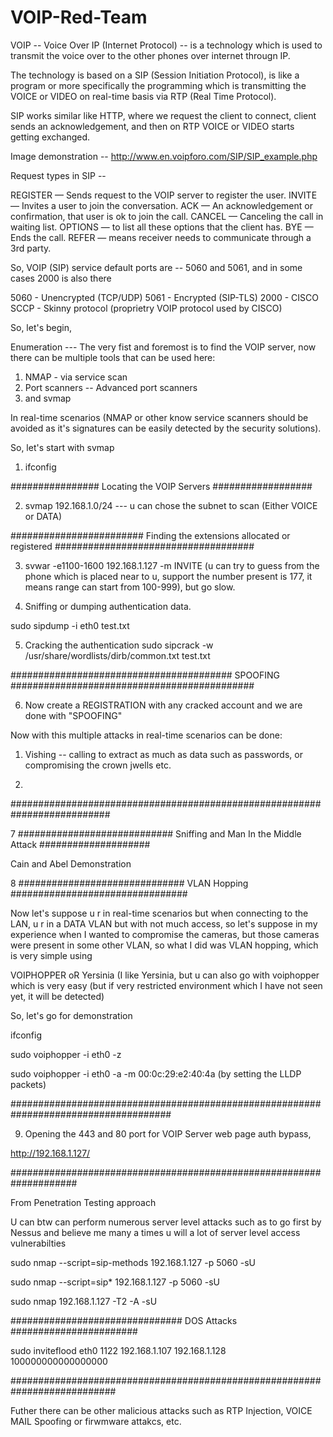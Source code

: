 # VOIP-Red-Team

VOIP -- Voice Over IP (Internet Protocol) -- is a technology which is used to transmit the voice over to the other phones over internet througn IP. 

The technology is based on a SIP (Session Initiation Protocol), is like a program or more specifically the programming which is transmitting the VOICE or VIDEO on
real-time basis via RTP (Real Time Protocol).

SIP works similar like HTTP, where we request the client to connect, client sends an acknowledgement, and then on RTP VOICE or VIDEO starts getting exchanged.

Image demonstration -- http://www.en.voipforo.com/SIP/SIP_example.php

Request types in SIP --

REGISTER — Sends request to the VOIP server to register the user.
INVITE — Invites a user to join the conversation. 
ACK — An acknowledgement or confirmation, that user is ok to join the call.
CANCEL — Canceling the call in waiting list. 
OPTIONS — to list all these options that the client has.
BYE — Ends the call.
REFER — means receiver needs to communicate through a 3rd party.

So, VOIP (SIP) service default ports are -- 5060 and 5061, and in some cases 2000 is also there

5060 - Unencrypted (TCP/UDP)
5061 - Encrypted (SIP-TLS)
2000 - CISCO SCCP - Skinny protocol (proprietry VOIP protocol used by CISCO)

So, let's begin, 

Enumeration --- The very fist and foremost is to find the VOIP server, now there can be multiple tools that can be used here:

1. NMAP - via service scan 
2. Port scanners -- Advanced port scanners
3. and svmap 

In real-time scenarios (NMAP or other know service scanners should be avoided as it's signatures can be easily detected by the security solutions).

So, let's start with svmap 

1. ifconfig    

################ Locating the VOIP Servers ##################

2. svmap 192.168.1.0/24 --- u can chose the subnet to scan (Either VOICE or DATA)

######################## Finding the extensions allocated or registered ####################################

3. svwar -e1100-1600 192.168.1.127 -m INVITE (u can try to guess from the phone which is placed near to u, support the number present is 177, it means range can start from 100-999), but go slow.


4. Sniffing or dumping authentication data.

sudo sipdump -i eth0 test.txt

5. Cracking the authentication
sudo sipcrack -w /usr/share/wordlists/dirb/common.txt test.txt

######################################## SPOOFING ############################################

6. Now create a REGISTRATION with any cracked account and we are done with "SPOOFING"

Now with this multiple attacks in real-time scenarios can be done:

1. Vishing -- calling to extract as much as data such as passwords, or compromising the crown jwells etc.

2. 

##########################################################################


7 ############################ Sniffing and Man In the Middle Attack ####################

Cain and Abel Demonstration

8  ############################## VLAN Hopping ################################

Now let's suppose u r in real-time scenarios but when connecting to the LAN, u r in a DATA VLAN but with not much access, so let's suppose in my experience when I wanted to compromise the cameras, but those cameras were present in some other VLAN, so what I did was VLAN hopping, which is very simple using 

VOIPHOPPER oR Yersinia (I like Yersinia, but u can also go with voiphopper which is very easy (but if very restricted environment which I have not seen yet, it will be detected)

So, let's go for demonstration

ifconfig

sudo voiphopper -i eth0 -z

sudo voiphopper -i eth0 -a -m 00:0c:29:e2:40:4a  (by setting the LLDP packets)


#####################################################################################

9. Opening the 443 and 80 port for VOIP Server web page auth bypass,

http://192.168.1.127/   

####################################################################


From Penetration Testing approach

U can btw can perform numerous server level attacks such as to go first by Nessus and believe me many a times u will a lot of server level access vulnerabilties

sudo nmap --script=sip-methods 192.168.1.127 -p 5060 -sU

sudo nmap --script=sip* 192.168.1.127 -p 5060 -sU

sudo nmap  192.168.1.127  -T2 -A -sU

############################### DOS Attacks #######################

sudo inviteflood eth0 1122 192.168.1.107 192.168.1.128 100000000000000000

###########################################################################


Futher there can be other malicious attacks such as RTP Injection, VOICE MAIL Spoofing or firwmware attakcs, etc.
